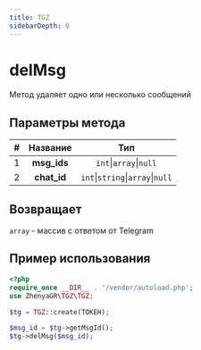```yaml
---
title: TGZ
sidebarDepth: 0
---
```


# delMsg
Метод удаляет одно или несколько сообщений

## Параметры метода
| # |  Название   |               Тип                |
|:-:|:-----------:|:--------------------------------:|
| 1 | **msg_ids** |      `int`\|`array`\|`null`      |
| 2 | **chat_id** | `int`\|`string`\|`array`\|`null` |

## Возвращает
`array` - массив с ответом от Telegram

## Пример использования
```php
<?php
require_once __DIR__ . '/vendor/autoload.php';
use ZhenyaGR\TGZ\TGZ;

$tg = TGZ::create(ТОКЕН);

$msg_id = $tg->getMsgId();
$tg->delMsg($msg_id);
```
